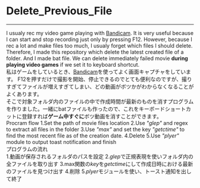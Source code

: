 # Delete_Previous_File
***
I usualy rec my video game playing with [Bandicam](https://www.bandicam.jp/). It is very useful because I can start and stop recording just only by pressing F12. However, because I rec a lot and make files too much, I usualy forget which files I should delete.  
 Therefore, I made this repository which delete the latest created file of a folder. And I made bat file. We can delete immediately failed movie **during playing video games** if we set it to keyboard shortcut.
<br>
私はゲームをしているとき、[Bandicam](https://www.bandicam.jp/)を使ってよく画面キャプチャをしています。
F12を押すだけで撮影を開始、停止できるのでとても便利なのですが、撮りすぎてファイルが増えすぎてしまい、どの動画がボツかがわからなくなることがよくあります。  
そこで対象フォルダ内のファイルの中で作成時間が最新のものを消すプログラムを作りました。一緒にbatファイルも作ったので、これをキーボードショートカットに登録すれば**ゲーム中すぐに**ボツ動画を消すことができます。
<br>
Procram flow
1.Set the path of movie files location
2.Use *"glep"* and regex to extract all files in the folder 
3.Use *"max"* and set the key *"getctime"* to find the most recent file as of the creation date.
4.Delete
5.Use *"plyer"* module to output toast notification and finish
<br>
プログラムの流れ  
1.動画が保存されるフォルダのパスを設定
2.*glep*で正規表現を使いフォルダ内の全ファイルを取り出す
3.max関数の*key*を*getctime*にして作成日時における最新のファイルを見つけ出す
4.削除
5.*plyer*モジュールを使い、トースト通知を出して終了